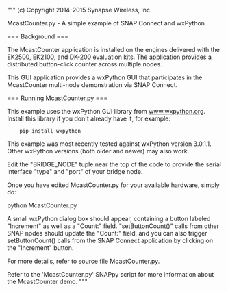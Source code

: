 """
(c) Copyright 2014-2015 Synapse Wireless, Inc.

McastCounter.py - A simple example of SNAP Connect and wxPython

=== Background ===

The McastCounter application is installed on the engines delivered with the EK2500,
EK2100, and DK-200 evaluation kits. The application provides a distributed button-click
counter across multiple nodes.

This GUI application provides a wxPython GUI that participates in the McastCounter
multi-node demonstration via SNAP Connect.

=== Running McastCounter.py ===

This example uses the wxPython GUI library from www.wxpython.org.
Install this library if you don't already have it, for example:

        pip install wxpython

This example was most recently tested against wxPython version 3.0.1.1.
Other wxPython versions (both older and newer) may also work.

Edit the "BRIDGE_NODE" tuple near the top of the code to provide the serial
interface "type" and "port" of your bridge node.
    
Once you have edited McastCounter.py for your available hardware, simply do:

python McastCounter.py

A small wxPython dialog box should appear, containing a button labeled "Increment"
as well as a "Count:" field. "setButtonCount()" calls from other SNAP nodes should
update the "Count:" field, and you can also trigger setButtonCount() calls from the
SNAP Connect application by clicking on the "Increment" button.

For more details, refer to source file McastCounter.py.

Refer to the 'McastCounter.py' SNAPpy script for more information about the
McastCounter demo. 
"""
